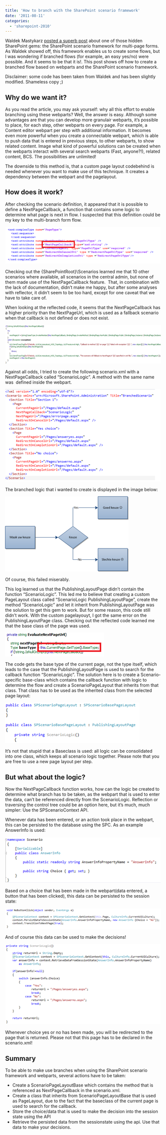 ```yaml
---
title: 'How to branch with the SharePoint scenario framework'
date: '2011-08-11'
categories:
  - 'sharepoint-2010'
---
```


Waldek Mastykarz [posted a superb post](http://blog.mastykarz.nl/multipage-forms-sharepoint-scenario-framework/) about one of those hidden SharePoint gems: the SharePoint scenario framework for multi-page forms. As Waldek showed off, this framework enables us to create some flows, but I was wondering if branched flows (for example, an easy yes/no) were possible. And it seems to be that it is!. This post shows off how to create a branched flow based on webparts and the SharePoint scenario framework.

Disclaimer: some code has been taken from Waldek and has been slightly modified. Shameless copy ;)

## Why do we want it?

As you read the article, you may ask yourself: why all this effort to enable branching using these webparts? Well, the answer is easy. Although some advantages are that you can develop more granulair webparts, it’s possible to place, for each step, other webparts on every page. For example, a Content editor webpart per step with additional information. It becomes even more powerful when you create a connectable webpart, which is able to push data that is entered in previous steps, to other webparts, to show related content. Image what kind of powerful solutions can be created when the webparts interact with several search webparts (Fast, anyone?!), related content, BCS. The possibilities are unlimited!

The downside to this method is, that a custom page layout codebehind is needed whenever you want to make use of this technique. It creates a dependency between the webpart and the pagelayout.

## How does it work?

After checking the scenario definition, it appeared that it is possible to define a NextPageCallback, a function that contains some logic to determine what page is next in flow. I suspected that this definition could be my key to the multi-branch form flow.

![](images/img_528a65531174f.png)

Checking out the {SharePointRoot}\\Scenarios learned me that 10 other scenarios where available, all scenarios in the central admin, but none of them made use of the NextPageCallback feature.  That, in combination with the lack of documentation, didn’t make me happy, but after some analyses with reflector, it didn’t seem to be too hard, except for one caveat that we have to take care of.

When looking at the reflected code, it seems that the NextPageCallback has a higher priority than the NextPageUrl, which is used as a fallback scenario when that callback is not defined or does not exist.

![](images/img_528a655e0f7f3.png)

Against all odds, I tried to create the following scenario.xml with a NextPageCallback called “ScenarioLogic”. A method with the same name was  defined inside the webpart.

![](images/img_528a656c00377.png)

The branched logic that i wanted to create is displayed in the image below:

![](images/img_528a6575efbfc.png)

Of course, this failed miserably.

This log learned us that the PublishingLayoutPage didn’t contain the function “ScenarioLogic”. This led me to believe that creating a custom PageLayout class called “ScenarioLogic PublishingLayoutPage”, create the method “ScenarioLogic” and let it inherit from PublishingLayoutPage was the solution to get this gem to work. But for some reason, this code still didn’t work. With the custom pagelayouyt, I got the same error on the PublishingLayoutPage class. Checking out the reflected code learned me that the base class of the page was used.

![](images/img_528a6582e553c.png)

The code gets the base type of the current page, not the type itself, which leads to the case that the PublishingLayoutPage is used to search for the callback function “ScenarioLogic”. The solution here is to create a Scenario-specific base-class which contains the callback function with logic to determine the flow and create a ScenarioPageLayout that inherits from that class. That class has to be used as the inherited class from the selected page layout:

![](images/img_528a658c2aa98.png)

It’s not that stupid that a Baseclass is used: all logic can be consolidated into one class, which keeps all scenario logic together. Please note that you are free to use a new page layout per step.

## But what about the logic?

Now the NextPageCallback function works, how can the logic be created to determine what branch has to be taken, as the webpart that is used to enter the data, can’t be referenced directly from the ScenarioLogic. Reflection or traversing the control tree could be an option here, but it’s much, much simpler: Use the SPScenarioContext API.

Whenever data has been entered, or an action took place in the webpart, this can be persisted to the database using the SPC. As an example AnswerInfo is used:

![](images/img_528a6594e1d41.png)

Based on a choice that has been made in the webpart(data entered, a button that has been clicked), this data can be persisted to the session state:

![](images/img_528a65a4a4ea2.png)

And of course this data can be used to make the decisions!

![](images/img_528a65ae9126a.png)

Whenever choice yes or no has been made, you will be redirected to the page that is returned. Please not that this page has to be declared in the scenario.xml!

## Summary

To be able to make use branches when using the SharePoint scenario framework and webparts, several actions have to be taken:

- Create a ScenarioPageLayoutBase which contains the method that is referenced as NextPageCallback in the scenario.xml.
- Create a class that inherits from ScenarioPageLayoutBase that is used as PageLayout, due to the fact that the baseclass of the current page is used to search for the callback.
- Store the choice/data that is used to make the decision into the session state using the API
- Retrieve the persisted data from the sessionstate using the api. Use that data to make your decisions.

